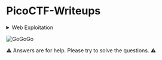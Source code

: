 # PicoCTF-Writeups

<details>

<summary>Web Exploitation</summary>

|Question|Points|
|--------|------|
|[GET aHEAD](./Web%20Exploitation/Get%20aHEAD/Readme.md)|20|
|[Cokkies](./Web%20Exploitation/Cokkies/Readme.md)|40|
|[Login](./Web%20Exploitation/Login/Readme.md)|100|
|[Nice netcat...](./General%20Skills/Nice%20netcat/Nice%20netcat.md)|15|
|[Static ain't always noise](./General%20Skills/Static%20ain't%20always%20noise/staticain'talwaysnoise.md)|20|
|[Tab, Tab, Attack](./General%20Skills/Tab%2C%20Tab%2C%20Attack/Tab%2C%20Tab%2C%20Attack.md)|20|
|[Magikarp Ground Mission](./General%20Skills/Magikarp%20Ground%20Mission/Magikarp%20Ground%20Mission.md)|30|

</details>

![GoGoGo](https://user-images.githubusercontent.com/63357938/131267491-6afdd8fb-9a24-4d5d-8915-74e2f726e355.gif)


:warning: Answers are for help. Please try to solve the questions. :warning:

